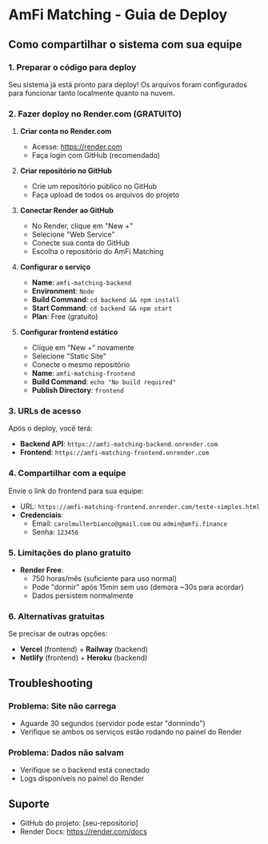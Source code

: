 # AmFi Matching - Guia de Deploy

## Como compartilhar o sistema com sua equipe

### 1. Preparar o código para deploy

Seu sistema já está pronto para deploy! Os arquivos foram configurados para funcionar tanto localmente quanto na nuvem.

### 2. Fazer deploy no Render.com (GRATUITO)

1. **Criar conta no Render.com**
   - Acesse: https://render.com
   - Faça login com GitHub (recomendado)

2. **Criar repositório no GitHub**
   - Crie um repositório público no GitHub
   - Faça upload de todos os arquivos do projeto

3. **Conectar Render ao GitHub**
   - No Render, clique em "New +"
   - Selecione "Web Service"
   - Conecte sua conta do GitHub
   - Escolha o repositório do AmFi Matching

4. **Configurar o serviço**
   - **Name**: `amfi-matching-backend`
   - **Environment**: `Node`
   - **Build Command**: `cd backend && npm install`
   - **Start Command**: `cd backend && npm start`
   - **Plan**: Free (gratuito)

5. **Configurar frontend estático**
   - Clique em "New +" novamente
   - Selecione "Static Site"
   - Conecte o mesmo repositório
   - **Name**: `amfi-matching-frontend`
   - **Build Command**: `echo "No build required"`
   - **Publish Directory**: `frontend`

### 3. URLs de acesso

Após o deploy, você terá:
- **Backend API**: `https://amfi-matching-backend.onrender.com`
- **Frontend**: `https://amfi-matching-frontend.onrender.com`

### 4. Compartilhar com a equipe

Envie o link do frontend para sua equipe:
- URL: `https://amfi-matching-frontend.onrender.com/teste-simples.html`
- **Credenciais**:
  - Email: `carolmullerbianco@gmail.com` ou `admin@amfi.finance`
  - Senha: `123456`

### 5. Limitações do plano gratuito

- **Render Free**:
  - 750 horas/mês (suficiente para uso normal)
  - Pode "dormir" após 15min sem uso (demora ~30s para acordar)
  - Dados persistem normalmente

### 6. Alternativas gratuitas

Se precisar de outras opções:
- **Vercel** (frontend) + **Railway** (backend)
- **Netlify** (frontend) + **Heroku** (backend)

## Troubleshooting

### Problema: Site não carrega
- Aguarde 30 segundos (servidor pode estar "dormindo")
- Verifique se ambos os serviços estão rodando no painel do Render

### Problema: Dados não salvam
- Verifique se o backend está conectado
- Logs disponíveis no painel do Render

## Suporte

- GitHub do projeto: [seu-repositorio]
- Render Docs: https://render.com/docs